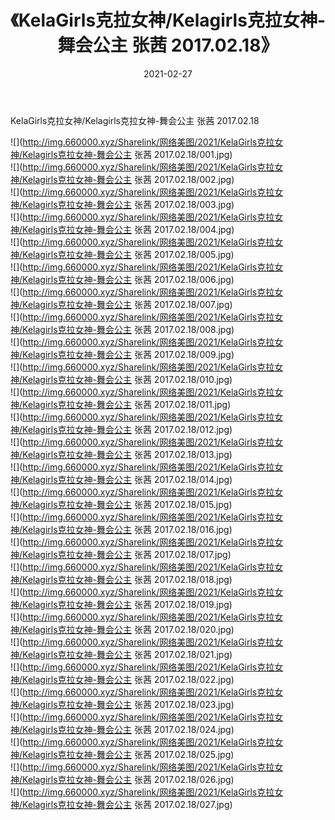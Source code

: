 ﻿---
layout: post
title:  《KelaGirls克拉女神/Kelagirls克拉女神-舞会公主 张茜 2017.02.18》
date:   2021-02-27
img: http://img.660000.xyz/Sharelink/网络美图/2021/KelaGirls克拉女神/Kelagirls克拉女神-舞会公主 张茜 2017.02.18/000.jpg
categories: [美女, 清纯, 唯美]
---

KelaGirls克拉女神/Kelagirls克拉女神-舞会公主 张茜 2017.02.18

 ![](http://img.660000.xyz/Sharelink/网络美图/2021/KelaGirls克拉女神/Kelagirls克拉女神-舞会公主 张茜 2017.02.18/001.jpg) <br>![](http://img.660000.xyz/Sharelink/网络美图/2021/KelaGirls克拉女神/Kelagirls克拉女神-舞会公主 张茜 2017.02.18/002.jpg) <br>![](http://img.660000.xyz/Sharelink/网络美图/2021/KelaGirls克拉女神/Kelagirls克拉女神-舞会公主 张茜 2017.02.18/003.jpg) <br>![](http://img.660000.xyz/Sharelink/网络美图/2021/KelaGirls克拉女神/Kelagirls克拉女神-舞会公主 张茜 2017.02.18/004.jpg) <br>![](http://img.660000.xyz/Sharelink/网络美图/2021/KelaGirls克拉女神/Kelagirls克拉女神-舞会公主 张茜 2017.02.18/005.jpg) <br>![](http://img.660000.xyz/Sharelink/网络美图/2021/KelaGirls克拉女神/Kelagirls克拉女神-舞会公主 张茜 2017.02.18/006.jpg) <br>![](http://img.660000.xyz/Sharelink/网络美图/2021/KelaGirls克拉女神/Kelagirls克拉女神-舞会公主 张茜 2017.02.18/007.jpg) <br>![](http://img.660000.xyz/Sharelink/网络美图/2021/KelaGirls克拉女神/Kelagirls克拉女神-舞会公主 张茜 2017.02.18/008.jpg) <br>![](http://img.660000.xyz/Sharelink/网络美图/2021/KelaGirls克拉女神/Kelagirls克拉女神-舞会公主 张茜 2017.02.18/009.jpg) <br>![](http://img.660000.xyz/Sharelink/网络美图/2021/KelaGirls克拉女神/Kelagirls克拉女神-舞会公主 张茜 2017.02.18/010.jpg) <br>![](http://img.660000.xyz/Sharelink/网络美图/2021/KelaGirls克拉女神/Kelagirls克拉女神-舞会公主 张茜 2017.02.18/011.jpg) <br>![](http://img.660000.xyz/Sharelink/网络美图/2021/KelaGirls克拉女神/Kelagirls克拉女神-舞会公主 张茜 2017.02.18/012.jpg) <br>![](http://img.660000.xyz/Sharelink/网络美图/2021/KelaGirls克拉女神/Kelagirls克拉女神-舞会公主 张茜 2017.02.18/013.jpg) <br>![](http://img.660000.xyz/Sharelink/网络美图/2021/KelaGirls克拉女神/Kelagirls克拉女神-舞会公主 张茜 2017.02.18/014.jpg) <br>![](http://img.660000.xyz/Sharelink/网络美图/2021/KelaGirls克拉女神/Kelagirls克拉女神-舞会公主 张茜 2017.02.18/015.jpg) <br>![](http://img.660000.xyz/Sharelink/网络美图/2021/KelaGirls克拉女神/Kelagirls克拉女神-舞会公主 张茜 2017.02.18/016.jpg) <br>![](http://img.660000.xyz/Sharelink/网络美图/2021/KelaGirls克拉女神/Kelagirls克拉女神-舞会公主 张茜 2017.02.18/017.jpg) <br>![](http://img.660000.xyz/Sharelink/网络美图/2021/KelaGirls克拉女神/Kelagirls克拉女神-舞会公主 张茜 2017.02.18/018.jpg) <br>![](http://img.660000.xyz/Sharelink/网络美图/2021/KelaGirls克拉女神/Kelagirls克拉女神-舞会公主 张茜 2017.02.18/019.jpg) <br>![](http://img.660000.xyz/Sharelink/网络美图/2021/KelaGirls克拉女神/Kelagirls克拉女神-舞会公主 张茜 2017.02.18/020.jpg) <br>![](http://img.660000.xyz/Sharelink/网络美图/2021/KelaGirls克拉女神/Kelagirls克拉女神-舞会公主 张茜 2017.02.18/021.jpg) <br>![](http://img.660000.xyz/Sharelink/网络美图/2021/KelaGirls克拉女神/Kelagirls克拉女神-舞会公主 张茜 2017.02.18/022.jpg) <br>![](http://img.660000.xyz/Sharelink/网络美图/2021/KelaGirls克拉女神/Kelagirls克拉女神-舞会公主 张茜 2017.02.18/023.jpg) <br>![](http://img.660000.xyz/Sharelink/网络美图/2021/KelaGirls克拉女神/Kelagirls克拉女神-舞会公主 张茜 2017.02.18/024.jpg) <br>![](http://img.660000.xyz/Sharelink/网络美图/2021/KelaGirls克拉女神/Kelagirls克拉女神-舞会公主 张茜 2017.02.18/025.jpg) <br>![](http://img.660000.xyz/Sharelink/网络美图/2021/KelaGirls克拉女神/Kelagirls克拉女神-舞会公主 张茜 2017.02.18/026.jpg) <br>![](http://img.660000.xyz/Sharelink/网络美图/2021/KelaGirls克拉女神/Kelagirls克拉女神-舞会公主 张茜 2017.02.18/027.jpg) <br>
